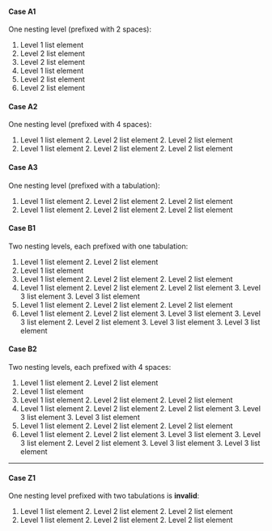 #### Case A1

One nesting level (prefixed with 2 spaces):

1. Level 1 list element
  2. Level 2 list element
  2. Level 2 list element
1. Level 1 list element
  2. Level 2 list element
  2. Level 2 list element


#### Case A2

One nesting level (prefixed with 4 spaces):

1. Level 1 list element
    2. Level 2 list element
    2. Level 2 list element
1. Level 1 list element
    2. Level 2 list element
    2. Level 2 list element


#### Case A3

One nesting level (prefixed with a tabulation):

1. Level 1 list element
	2. Level 2 list element
	2. Level 2 list element
1. Level 1 list element
	2. Level 2 list element
	2. Level 2 list element


#### Case B1

Two nesting levels, each prefixed with one tabulation:

1. Level 1 list element
	2. Level 2 list element
1. Level 1 list element
1. Level 1 list element
	2. Level 2 list element
	2. Level 2 list element
1. Level 1 list element
	2. Level 2 list element
	2. Level 2 list element
		3. Level 3 list element
		3. Level 3 list element
1. Level 1 list element
	2. Level 2 list element
	2. Level 2 list element
1. Level 1 list element
	2. Level 2 list element
		3. Level 3 list element
		3. Level 3 list element
	2. Level 2 list element
		3. Level 3 list element
		3. Level 3 list element


#### Case B2

Two nesting levels, each prefixed with 4 spaces:

1. Level 1 list element
    2. Level 2 list element
1. Level 1 list element
1. Level 1 list element
    2. Level 2 list element
    2. Level 2 list element
1. Level 1 list element
    2. Level 2 list element
    2. Level 2 list element
        3. Level 3 list element
        3. Level 3 list element
1. Level 1 list element
    2. Level 2 list element
    2. Level 2 list element
1. Level 1 list element
    2. Level 2 list element
        3. Level 3 list element
        3. Level 3 list element
    2. Level 2 list element
        3. Level 3 list element
        3. Level 3 list element


<hr /><!-- --------------------------------------------------------- -->


#### Case Z1

One nesting level prefixed with two tabulations is **invalid**:

1. Level 1 list element
		2. Level 2 list element
		2. Level 2 list element
1. Level 1 list element
		2. Level 2 list element
		2. Level 2 list element
